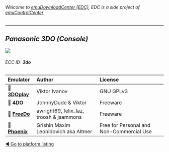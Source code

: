 ###### Welcome to [emuDownloadCenter (EDC)](https://github.com/PhoenixInteractiveNL/emuDownloadCenter/wiki/), EDC is a side project of [emuControlCenter](https://github.com/PhoenixInteractiveNL/emuControlCenter/wiki/)
***
## _Panasonic 3DO (Console)_
![](https://raw.githubusercontent.com/wiki/PhoenixInteractiveNL/emuDownloadCenter/images_platform/ecc_3do_teaser.png)
###### ECC ID: **3do**

| Emulator   | Author      | License     |
|:-----------|:------------|:------------|
| :file_folder: [**3DOplay**](https://github.com/PhoenixInteractiveNL/emuDownloadCenter/wiki/Emulator-3doplay#menu) | Viktor Ivanov | GNU GPLv3 |
| :file_folder: [**4DO**](https://github.com/PhoenixInteractiveNL/emuDownloadCenter/wiki/Emulator-4do#menu) | JohnnyDude & Viktor | Freeware |
| :file_folder: [**FreeDo**](https://github.com/PhoenixInteractiveNL/emuDownloadCenter/wiki/Emulator-freedo#menu) | awright69, felix_laz, troosh & jsammons | Freeware |
| :file_folder: [**Phoenix**](https://github.com/PhoenixInteractiveNL/emuDownloadCenter/wiki/Emulator-phoenix#menu) | Grishin Maxim Leonidovich aka Altmer | Free for Personal and Non-Commercial Use |

[:arrow_backward: Go to platform listing](https://github.com/PhoenixInteractiveNL/emuDownloadCenter/wiki/EDC-Platform-List)
